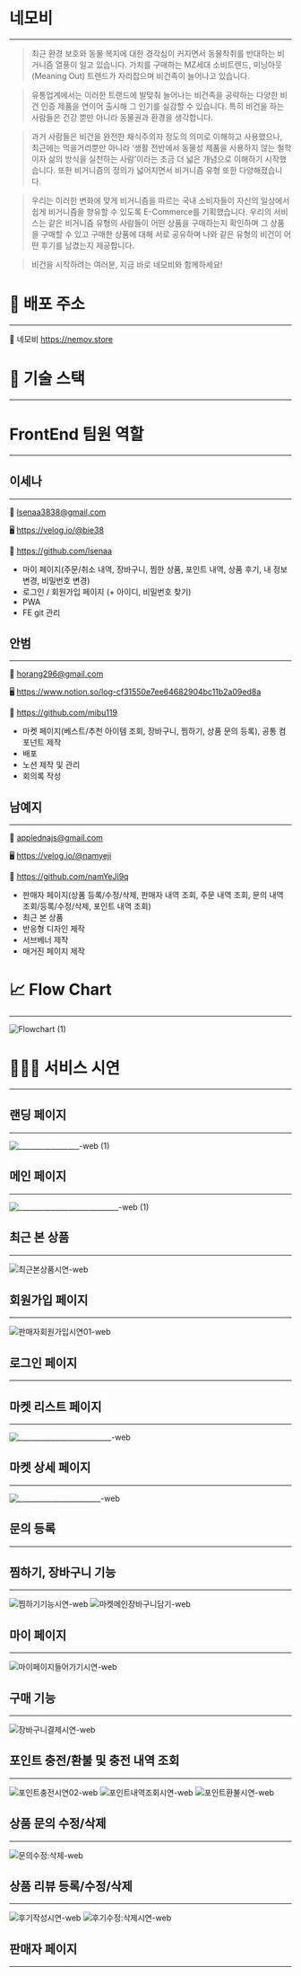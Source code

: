 
# 네모비
***

> 최근 환경 보호와 동물 복지에 대한 경각심이 커지면서 동물착취를 반대하는 비거니즘 열풍이 일고 있습니다. 가치를 구매하는 MZ세대 소비트렌드, 미닝아웃(Meaning Out) 트렌드가 자리잡으며 비건족이 늘어나고 있습니다. 

> 유통업계에서는 이러한 트랜드에 발맞춰 늘어나는 비건족을 공략하는 다양한 비건 인증 제품을 연이어 출시해 그 인기를 실감할 수 있습니다. 특히 비건을 하는 사람들은 건강 뿐만 아니라 동물권과 환경을 생각합니다.

> 과거 사람들은 비건을 완전한 채식주의자 정도의 의미로 이해하고 사용했으나, 최근에는 먹을거리뿐만 아니라 ‘생활 전반에서 동물성 제품을 사용하지 않는 철학이자 삶의 방식을 실천하는 사람’이라는 조금 더 넓은 개념으로 이해하기 시작했습니다. 또한 비거니즘의 정의가 넓어지면서 비거니즘 유형 또한 다양해졌습니다.

> 우리는 이러한 변화에 맞게 비거니즘을 따르는 국내 소비자들이 자신의 일상에서 쉽게 비거니즘을 향유할 수 있도록 E-Commerce를 기획했습니다. 우리의 서비스는 같은 비거니즘 유형의 사람들이 어떤 상품을 구매하는지 확인하며 그 상품을 구매할 수 있고 구매한 상품에 대해 서로 공유하며 나와 같은 유형의 비건이 어떤 후기를 남겼는지 제공합니다.

> 비건을 시작하려는 여러분, 지금 바로 네모비와 함께하세요!


# 🔗 배포 주소
---
🌿 네모비 https://nemov.store


# 🔧 기술 스택
---


# FrontEnd 팀원 역할
***

## 이세나
---
📧 lsenaa3838@gmail.com

🖥️ https://velog.io/@bie38

👾 https://github.com/lsenaa

- 마이 페이지(주문/취소 내역, 장바구니, 찜한 상품, 포인트 내역, 상품 후기, 내 정보 변경, 비밀번호 변경)
- 로그인 / 회원가입 페이지 (+ 아이디, 비밀번호 찾기)
- PWA
- FE git 관리


## 안범
---
📧 horang296@gmail.com 

🖥️ https://www.notion.so/log-cf31550e7ee64682904bc11b2a09ed8a

👾 https://github.com/mibu119

- 마켓 페이지(베스트/추천 아이템 조회, 장바구니, 찜하기, 상품 문의 등록), 공통 컴포넌트 제작
- 배포 
- 노션 제작 및 관리
- 회의록 작성

## 남예지
---
📧 applednajs@gmail.com

🖥️ https://velog.io/@namyeji

👾 https://github.com/namYeJi9q

- 판매자 페이지(상품 등록/수정/삭제, 판매자 내역 조회, 주문 내역 조회, 문의 내역 조회/등록/수정/삭제, 포인트 내역 조회)
- 최근 본 상품
- 반응형 디자인 제작
- 서브베너 제작
- 매거진 페이지 제작


# 📈 Flow Chart
---
![Flowchart (1)](https://user-images.githubusercontent.com/114740795/213332612-12073458-ed40-4885-84f5-45c688f1c39c.png)

# 👩🏻‍💻 서비스 시연

***

## 랜딩 페이지
---
![_________________-web (1)](https://user-images.githubusercontent.com/114740795/213335472-2755ae23-9865-4b15-85c0-034be05eb2c4.gif)


## 메인 페이지
---
![____________________________-web (1)](https://user-images.githubusercontent.com/114740795/213340943-dad85ed0-070e-4dd3-8712-f112599cfeab.gif)


## 최근 본 상품
---
![최근본상품시연-web](https://user-images.githubusercontent.com/114740795/213341396-086fe9bf-3739-41f6-86d9-335e576069a4.gif)


## 회원가입 페이지
---
![판매자회원가입시연01-web](https://user-images.githubusercontent.com/114740795/213338019-cf787a79-363b-4d39-978b-03e62886f3ea.gif)


## 로그인 페이지
---


## 마켓 리스트 페이지
---
![__________________________-web](https://user-images.githubusercontent.com/114740795/213343324-7fbec137-69d0-46ae-8be4-eef731eb173e.gif)


## 마켓 상세 페이지
---
![_______________________-web](https://user-images.githubusercontent.com/114740795/213345684-d37fcb17-6add-45b5-a883-8b8dae62dc88.gif)


## 문의 등록
---


## 찜하기, 장바구니 기능
---
![찜하기기능시연-web](https://user-images.githubusercontent.com/114740795/213345867-9a244f8d-4c7b-4421-a055-b482a1f41089.gif)
![마켓메인장바구니담기-web](https://user-images.githubusercontent.com/114740795/213345879-16af4751-42f1-4621-a5f7-d2043eb72710.gif)


## 마이 페이지
---
![마이페이지들어가기시연-web](https://user-images.githubusercontent.com/114740795/213346073-e54b3dad-24a7-4d4b-be00-b5cdda600119.gif)


## 구매 기능
---
![장바구니결제시연-web](https://user-images.githubusercontent.com/114740795/213345901-4fa0e5a7-b395-4016-a240-b852e724c224.gif)


## 포인트 충전/환불 및 충전 내역 조회
---
![포인트충전시연02-web](https://user-images.githubusercontent.com/114740795/213345936-99f13368-80b5-4a17-8a1d-3869c5ef2686.gif)
![포인트내역조회시연-web](https://user-images.githubusercontent.com/114740795/213346014-1b1a630b-5a3b-42a2-b896-e844cf60de48.gif)
![포인트환불시연-web](https://user-images.githubusercontent.com/114740795/213346020-65909b79-0486-4bb5-9250-4dd55a3e7228.gif)


## 상품 문의 수정/삭제
---
![문의수정:삭제-web](https://user-images.githubusercontent.com/114740795/213346519-cb407fa3-f6f9-4f14-b9ee-7593966bda5e.gif)



## 상품 리뷰 등록/수정/삭제
---
![후기작성시연-web](https://user-images.githubusercontent.com/114740795/213346625-5e4b92b3-60b2-4b1b-bdc3-fc5d750887be.gif)
![후기수정:삭제시연-web](https://user-images.githubusercontent.com/114740795/213346639-81faf81e-279f-4f61-a194-7ea88f2cd23c.gif)


## 판매자 페이지
---







